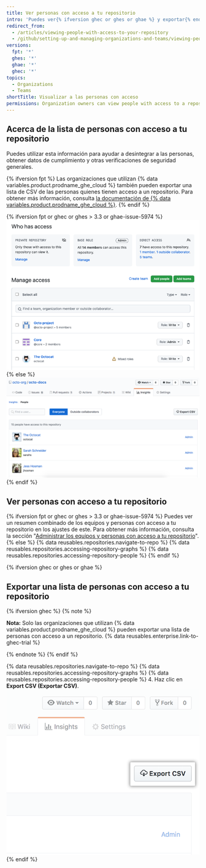 ```yaml
---
title: Ver personas con acceso a tu repositorio
intro: 'Puedes ver{% ifversion ghec or ghes or ghae %} y exportar{% endif %} una lista de personas con acceso a los repositorios dentro de una organización.'
redirect_from:
  - /articles/viewing-people-with-access-to-your-repository
  - /github/setting-up-and-managing-organizations-and-teams/viewing-people-with-access-to-your-repository
versions:
  fpt: '*'
  ghes: '*'
  ghae: '*'
  ghec: '*'
topics:
  - Organizations
  - Teams
shortTitle: Visualizar a las personas con acceso
permissions: Organization owners can view people with access to a repository.
---
```


## Acerca de la lista de personas con acceso a tu repositorio

Puedes utilizar esta información para ayudar a desintegrar a las personas, obtener datos de cumplimiento y otras verificaciones de seguridad generales.

{% ifversion fpt %}
Las organizaciones que utilizan {% data variables.product.prodname_ghe_cloud %} también pueden exportar una lista de CSV de las personas quienes tienen acceso a un repositorio. Para obtener más información, consulta [la documentación de {% data variables.product.prodname_ghe_cloud %}](/enterprise-cloud@latest/organizations/managing-access-to-your-organizations-repositories/viewing-people-with-access-to-your-repository).
{% endif %}

{% ifversion fpt or ghec or ghes > 3.3 or ghae-issue-5974 %}
![Resumen de gestión de accesos](/assets/images/help/repository/manage-access-overview.png)
{% else %}
![Lista de permisos de personas a un repositorio](/assets/images/help/repository/repository-permissions-list.png)
{% endif %}
## Ver personas con acceso a tu repositorio

{% ifversion fpt or ghec or ghes > 3.3 or ghae-issue-5974 %}
Puedes ver un resumen combinado de los equipos y personas con acceso a tu repositorio en los ajustes de este. Para obtener más información, consulta la sección "[Administrar los equipos y personas con acceso a tu repositorio](/repositories/managing-your-repositorys-settings-and-features/managing-repository-settings/managing-teams-and-people-with-access-to-your-repository#about-access-management-for-repositories)".
{% else %}
{% data reusables.repositories.navigate-to-repo %}
{% data reusables.repositories.accessing-repository-graphs %}
{% data reusables.repositories.accessing-repository-people %}
{% endif %}

{% ifversion ghec or ghes or ghae %}
## Exportar una lista de personas con acceso a tu repositorio

{% ifversion ghec %}
{% note %}

**Nota:** Solo las organizaciones que utilizan {% data variables.product.prodname_ghe_cloud %} pueden exportar una lista de personas con acceso a un repositorio. {% data reusables.enterprise.link-to-ghec-trial %}

{% endnote %}
{% endif %}

{% data reusables.repositories.navigate-to-repo %}
{% data reusables.repositories.accessing-repository-graphs %}
{% data reusables.repositories.accessing-repository-people %}
4. Haz clic en **Export CSV (Exportar CSV)**. ![Pestaña de personas en la barra lateral del repositorio](/assets/images/help/repository/export-repository-permissions.png)
{% endif %}
